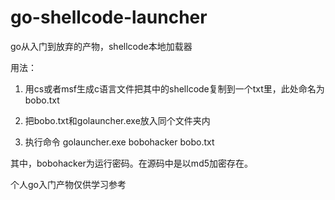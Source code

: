 # go-shellcode-launcher

go从入门到放弃的产物，shellcode本地加载器

用法：

1. 用cs或者msf生成c语言文件把其中的shellcode复制到一个txt里，此处命名为bobo.txt

2. 把bobo.txt和golauncher.exe放入同个文件夹内

3. 执行命令 golauncher.exe bobohacker bobo.txt

其中，bobohacker为运行密码。在源码中是以md5加密存在。

个人go入门产物仅供学习参考
